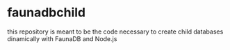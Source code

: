 # faunadbchild
this repository is meant to be the code necessary to create child databases dinamically with FaunaDB and Node.js
